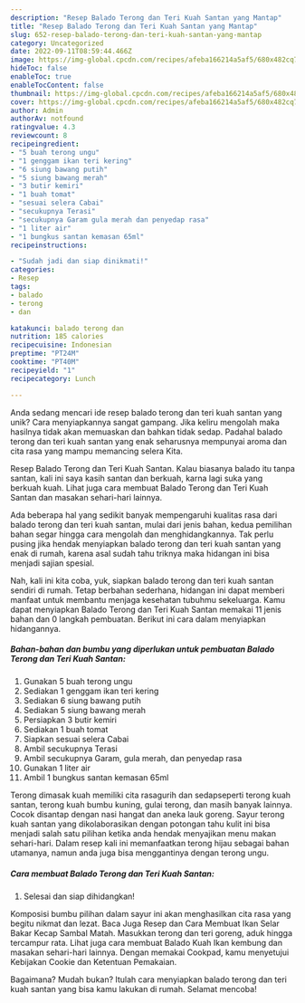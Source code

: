 ```yaml
---
description: "Resep Balado Terong dan Teri Kuah Santan yang Mantap"
title: "Resep Balado Terong dan Teri Kuah Santan yang Mantap"
slug: 652-resep-balado-terong-dan-teri-kuah-santan-yang-mantap
category: Uncategorized
date: 2022-09-11T08:59:44.466Z
image: https://img-global.cpcdn.com/recipes/afeba166214a5af5/680x482cq70/balado-terong-dan-teri-kuah-santan-foto-resep-utama.jpg
hideToc: false
enableToc: true
enableTocContent: false
thumbnail: https://img-global.cpcdn.com/recipes/afeba166214a5af5/680x482cq70/balado-terong-dan-teri-kuah-santan-foto-resep-utama.jpg
cover: https://img-global.cpcdn.com/recipes/afeba166214a5af5/680x482cq70/balado-terong-dan-teri-kuah-santan-foto-resep-utama.jpg
author: Admin
authorAv: notfound
ratingvalue: 4.3
reviewcount: 8
recipeingredient:
- "5 buah terong ungu"
- "1 genggam ikan teri kering"
- "6 siung bawang putih"
- "5 siung bawang merah"
- "3 butir kemiri"
- "1 buah tomat"
- "sesuai selera Cabai"
- "secukupnya Terasi"
- "secukupnya Garam gula merah dan penyedap rasa"
- "1 liter air"
- "1 bungkus santan kemasan 65ml"
recipeinstructions:

- "Sudah jadi dan siap dinikmati!"
categories:
- Resep
tags:
- balado
- terong
- dan

katakunci: balado terong dan 
nutrition: 185 calories
recipecuisine: Indonesian
preptime: "PT24M"
cooktime: "PT40M"
recipeyield: "1"
recipecategory: Lunch

---
```





Anda sedang mencari ide resep balado terong dan teri kuah santan yang unik? Cara menyiapkannya sangat gampang. Jika keliru mengolah maka hasilnya tidak akan memuaskan dan bahkan tidak sedap. Padahal balado terong dan teri kuah santan yang enak seharusnya mempunyai aroma dan cita rasa yang mampu memancing selera Kita.





Resep Balado Terong dan Teri Kuah Santan. Kalau biasanya balado itu tanpa santan, kali ini saya kasih santan dan berkuah, karna lagi suka yang berkuah kuah. Lihat juga cara membuat Balado Terong dan Teri Kuah Santan dan masakan sehari-hari lainnya.

Ada beberapa hal yang sedikit banyak mempengaruhi kualitas rasa dari balado terong dan teri kuah santan, mulai dari jenis bahan, kedua pemilihan bahan segar hingga cara mengolah dan menghidangkannya. Tak perlu pusing jika hendak menyiapkan balado terong dan teri kuah santan yang enak di rumah, karena asal sudah tahu triknya maka hidangan ini bisa menjadi sajian spesial.






Nah, kali ini kita coba, yuk, siapkan balado terong dan teri kuah santan sendiri di rumah. Tetap berbahan sederhana, hidangan ini dapat memberi manfaat untuk membantu menjaga kesehatan tubuhmu sekeluarga. Kamu dapat menyiapkan Balado Terong dan Teri Kuah Santan memakai 11 jenis bahan dan 0 langkah pembuatan. Berikut ini cara dalam menyiapkan hidangannya.

<!--inarticleads1-->

##### Bahan-bahan dan bumbu yang diperlukan untuk pembuatan Balado Terong dan Teri Kuah Santan:

1. Gunakan 5 buah terong ungu
1. Sediakan 1 genggam ikan teri kering
1. Sediakan 6 siung bawang putih
1. Sediakan 5 siung bawang merah
1. Persiapkan 3 butir kemiri
1. Sediakan 1 buah tomat
1. Siapkan sesuai selera Cabai
1. Ambil secukupnya Terasi
1. Ambil secukupnya Garam, gula merah, dan penyedap rasa
1. Gunakan 1 liter air
1. Ambil 1 bungkus santan kemasan 65ml


Terong dimasak kuah memiliki cita rasagurih dan sedapseperti terong kuah santan, terong kuah bumbu kuning, gulai terong, dan masih banyak lainnya. Cocok disantap dengan nasi hangat dan aneka lauk goreng. Sayur terong kuah santan yang dikolaborasikan dengan potongan tahu kulit ini bisa menjadi salah satu pilihan ketika anda hendak menyajikan menu makan sehari-hari. Dalam resep kali ini memanfaatkan terong hijau sebagai bahan utamanya, namun anda juga bisa menggantinya dengan terong ungu. 

<!--inarticleads2-->

##### Cara membuat Balado Terong dan Teri Kuah Santan:


1. Selesai dan siap dihidangkan!

Komposisi bumbu pilihan dalam sayur ini akan menghasilkan cita rasa yang begitu nikmat dan lezat. Baca Juga Resep dan Cara Membuat Ikan Selar Bakar Kecap Sambal Matah. Masukkan terong dan teri goreng, aduk hingga tercampur rata. Lihat juga cara membuat Balado Kuah Ikan kembung dan masakan sehari-hari lainnya. Dengan memakai Cookpad, kamu menyetujui Kebijakan Cookie dan Ketentuan Pemakaian. 

Bagaimana? Mudah bukan? Itulah cara menyiapkan balado terong dan teri kuah santan yang bisa kamu lakukan di rumah. Selamat mencoba!
